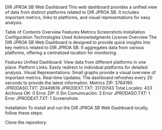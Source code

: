 DIR JPROA SB Web Dashboard
This web dashboard provides a unified view of data from distinct platforms related to DIR JPROA SB. It includes important metrics, links to platforms, and visual representations for easy analysis.


Table of Contents
Overview
Features
Metrics
Screenshots
Installation
Configuration
Technologies Used
Acknowledgments
License
Overview
The DIR JPROA SB Web Dashboard is designed to provide quick insights into key metrics related to DIR JPROA SB. It aggregates data from various platforms, offering a centralized location for monitoring.

Features
Unified Dashboard: View data from different platforms in one place.
Platform Links: Easily redirect to individual platforms for detailed analysis.
Visual Representations: Small graphs provide a visual overview of important metrics.
Real-time Updates: The dashboard refreshes every 20 seconds to provide the latest information.
Metrics
ZIP: 3764190
JPRODASO.TXT: 20449616
JPRODEXT.TXT: 31720143
Total Locales: 433
Archivos OK: 0
Error ZIP: 0
Sin Comunicación: 3
Error JPRODASO.TXT: 1
Error JPRODEXT.TXT: 1
Screenshots

Installation
To install and run the DIR JPROA SB Web Dashboard locally, follow these steps:

Clone the repository: